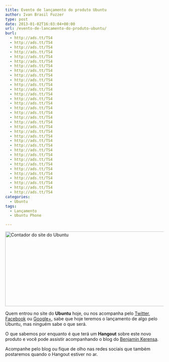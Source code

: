 ```yaml
---
title: Evento de lançamento do produto Ubuntu
author: Ivan Brasil Fuzzer
type: post
date: 2013-01-02T16:03:04+00:00
url: /evento-de-lancamento-do-produto-ubuntu/
burl:
  - http://ads.tt/TS4
  - http://ads.tt/TS4
  - http://ads.tt/TS4
  - http://ads.tt/TS4
  - http://ads.tt/TS4
  - http://ads.tt/TS4
  - http://ads.tt/TS4
  - http://ads.tt/TS4
  - http://ads.tt/TS4
  - http://ads.tt/TS4
  - http://ads.tt/TS4
  - http://ads.tt/TS4
  - http://ads.tt/TS4
  - http://ads.tt/TS4
  - http://ads.tt/TS4
  - http://ads.tt/TS4
  - http://ads.tt/TS4
  - http://ads.tt/TS4
  - http://ads.tt/TS4
  - http://ads.tt/TS4
  - http://ads.tt/TS4
  - http://ads.tt/TS4
  - http://ads.tt/TS4
  - http://ads.tt/TS4
  - http://ads.tt/TS4
  - http://ads.tt/TS4
  - http://ads.tt/TS4
  - http://ads.tt/TS4
  - http://ads.tt/TS4
  - http://ads.tt/TS4
  - http://ads.tt/TS4
  - http://ads.tt/TS4
  - http://ads.tt/TS4
  - http://ads.tt/TS4
categories:
  - Ubuntu
tags:
  - Lançamento
  - Ubuntu Phone

---
```

<a href="http://www.ubuntero.com.br/wp-content/uploads/2013/01/Captura-de-tela-de-2013-01-02-135604.png" rel="lightbox"><img class="wp-image-4251 aligncenter" title="Contador do site do Ubuntu" alt="Contador do site do Ubuntu" src="http://www.ubuntero.com.br/wp-content/uploads/2013/01/Captura-de-tela-de-2013-01-02-135604.png" width="566" height="238" /></a>

Quem entrou no site do **Ubuntu** hoje, ou nos acompanha pelo <a href="http://twitter.com/ubunterobr" target="_blank" rel="nofollow">Twitter</a>, <a href="http://facebook.com/Ubunterobr" target="_blank" rel="nofollow">Facebook</a> ou <a href="https://plus.google.com/116904557812459236393" target="_blank" rel="nofollow">Google+</a>, sabe que hoje teremos o lançamento de algo pelo Ubuntu, mas ninguém sabe o que será.

O que sabemos por enquanto é que terá um **Hangout** sobre este novo produto e você pode assistir acompanhando o blog do <a href="http://benjaminkerensa.com/2013/01/02/join-ubuntu-product-launch-google-hangout-discussion" target="_blank" rel="nofollow">Benjamin Kerensa</a>.

Acompanhe pelo blog ou fique de olho nas redes sociais que também postaremos quando o Hangout estiver no ar.